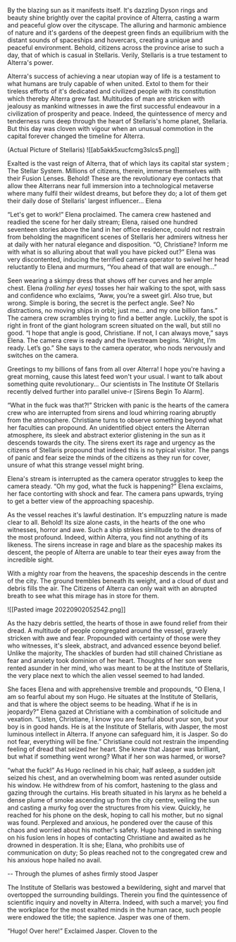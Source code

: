 By the blazing sun as it manifests itself. It's dazzling Dyson rings and beauty shine brightly over the capital province of Alterra, casting a warm and peaceful glow over the cityscape. The alluring and harmonic ambience of nature and it's gardens of the deepest green finds an equilibrium with the distant sounds of spaceships and hovercars, creating a unique and peaceful environment. Behold, citizens across the province arise to such a day, that of which is casual in Stellaris. Verily, Stellaris is a true testament to Alterra's power. 

Alterra's success of achieving a near utopian way of life is a testament to what humans are truly capable of when united. Extol to them for their tireless efforts of it's dedicated and civilized people with its constitution which thereby Alterra grew fast. Multitudes of man are stricken with jealousy as mankind witnesses in awe the first successful endeavour in a civilization of prosperity and peace. Indeed, the quintessence of mercy and tenderness runs deep through the heart of Stellaris's home planet, Stellaria. But this day was cloven with vigour when an unusual commotion in the capital forever changed the timeline for Alterra. 

(Actual Picture of Stellaris)  ![[ab5akk5xucfcmg3slcs5.png]]

Exalted is the vast reign of Alterra, that of which lays its capital star system ; The Stellar System. Millions of citizens, therein, immerse themselves with their Fusion Lenses. Behold! These are the revolutionary eye contacts that allow thee Alterrans near full immersion into a technological metaverse where many fulfil their wildest dreams, but before they do; a lot of them get their daily dose of Stellaris' largest influencer… Elena

“Let's get to work!” Elena proclaimed. The camera crew hastened and readied the scene for her daily stream; Elena, raised one hundred seventeen stories above the land in her office residence, could not restrain from beholding the magnificent scenes of Stellaris her admirers witness her at daily with her natural elegance and disposition. “O, Christiane? Inform me with what is so alluring about that wall you have picked out?” Elena was very discontented, inducing the terrified camera operator to swivel her head reluctantly to Elena and murmurs, “You ahead of that wall are enough…”

Seen wearing a skimpy dress that shows off her curves and her ample chest. Elena *(rolling her eyes)* tosses her hair walking to the spot, with sass and confidence  who exclaims, “Aww, you’re a sweet girl. Also true, but wrong. Simple is boring, the secret is the perfect angle. See? No distractions, no moving ships in orbit; just me… and my one billion fans.” The camera crew scrambles trying to find a better angle. Luckily, the spot is right in front of the giant hologram screen situated on the wall, but still no good. “I hope that angle is good, Christiane. If not, I can always move,” says Elena. The camera crew is ready and the livestream begins. “Alright, I’m ready. Let’s go.” She says to the camera operator, who nods nervously and switches on the camera.

Greetings to my billions of fans from all over Alterra! I hope you're having a great morning, cause this latest feed won't your usual. I want to talk about something quite revolutionary… Our scientists in The Institute Of Stellaris recently delved further into parallel unive-r [Sirens Begin To Alarm].

“What in the fuck was that?!” Stricken with panic is the hearts of the camera crew who are interrupted from sirens and loud whirring roaring abruptly from the atmosphere. Christiane turns to observe something beyond what her faculties can propound. An unidentified object enters the Alterran atmosphere, its sleek and abstract exterior glistening in the sun as it descends towards the city. The sirens exert its rage and urgency as the citizens of Stellaris propound that indeed this is no typical visitor. The pangs of panic and fear seize the minds of the citizens as they run for cover, unsure of what this strange vessel might bring.

Elena's stream is interrupted as the camera operator struggles to keep the camera steady. “Oh my god, what the fuck is happening?” Elena exclaims, her face contorting with shock and fear. The camera pans upwards, trying to get a better view of the approaching spaceship.

As the vessel reaches it's lawful destination. It's empuzzling nature is made clear to all. Behold! Its size alone casts, in the hearts of the one who witnesses, horror and awe. Such a ship strikes similitude to the dreams of the most profound. Indeed, within Alterra, you find not anything of its likeness. The sirens increase in rage and blare as the spaceship makes its descent, the people of Alterra are unable to tear their eyes away from the incredible sight.

With a mighty roar from the heavens, the spaceship descends in the centre of the city. The ground trembles beneath its weight, and a cloud of dust and debris fills the air. The Citizens of Alterra can only wait with an abrupted breath to see what this mirage has in store for them.


![[Pasted image 20220902052542.png]]


As the hazy debris settled, the hearts of those in awe found relief from their dread. A multitude of people congregated around the vessel, gravely stricken with awe and fear. Propounded with certainty of those were they who witnesses, it's sleek, abstract, and advanced essence beyond belief. Unlike the majority, The shackles of burden had still chained Christiane as fear and anxiety took dominion of her heart. Thoughts of her son were rented asunder in her mind, who was meant to be at the Institute of Stellaris, the very place next to which the alien vessel seemed to had landed.

She faces Elena and with apprehensive tremble and propounds, “O Elena, I am so fearful about my son Hugo. He situates at the Institute of Stellaris, and that is where the object seems to be heading. What if he is in jeopardy?” Elena gazed at Christiane with a combination of solicitude and vexation. “Listen, Christiane, I know you are fearful about your son, but your boy is in good hands. He is at the Institute of Stellaris, with Jasper, the most luminous intellect in Alterra. If anyone can safeguard him, it is Jasper. So do not fear, everything will be fine.” Christiane could not restrain the impending feeling of dread that seized her heart. She knew that Jasper was brilliant, but what if something went wrong? What if her son was harmed, or worse?

“what the fuck!” As Hugo reclined in his chair, half asleep, a sudden jolt seized his chest, and an overwhelming boom was rented asunder outside his window. He withdrew from of his comfort, hastening to the glass and gazing through the curtains. His breath situated in his larynx as he beheld a dense plume of smoke ascending up from the city centre, veiling the sun and casting a murky fog over the structures from his view. Quickly, he reached for his phone on the desk, hoping to call his mother, but no signal was found. Perplexed and anxious, he pondered over the cause of this chaos and worried about his mother's safety. Hugo hastened in switching on his fusion lens in hopes of contacting Christiane and awaited as he drowned in desperation. It is she; Elana, who prohibits use of communication on duty; So pleas reached not to the congregated crew and his anxious hope hailed no avail. 


-- Through the plumes of ashes firmly stood Jasper


The Institute of Stellaris was bestowed a bewildering, sight and marvel that overtopped the surrounding buildings. Therein you find the quintessence of scientific inquiry and novelty in Alterra. Indeed, with such a marvel; you find the workplace for the most exalted minds in the human race, such people were endowed the title; the sapience. Jasper was one of them. 

“Hugo! Over here!” Exclaimed Jasper. Cloven to the 